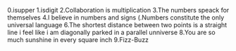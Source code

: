  0.isupper
1.isdigit
2.Collaboration is multiplication
3.The numbers speack for themselves
4.I believe in numbers and signs
(.Numbers constitute the only universal language
6.The shortest distance between two points is a straight line
i feel like i am diagonally parked in a parallel unniverse
8.You are so much sunshine in every square inch
9.Fizz-Buzz
